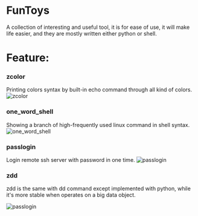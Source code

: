 # FunToys
A collection of interesting and useful tool, it is for ease of use, it will make life easier, and they are mostly written either python or shell.

# Feature:
### zcolor
Printing colors syntax by built-in echo command through all kind of colors.
![zcolor](https://github.com/TheBeeMan/FunToys/blob/master/images/zcolor.png?raw=true)

### one_word_shell
Showing a branch of high-frequently used linux command in shell syntax.
![one_word_shell](https://github.com/TheBeeMan/FunToys/blob/master/images/one_word_shell.png?raw=true)

### passlogin
Login remote ssh server with password in one time.
![passlogin](https://github.com/TheBeeMan/FunToys/blob/master/images/passlogin.png?raw=true)

### zdd
zdd is the same with dd command except implemented with python, while it's more stable when operates on a big data object.

![passlogin](https://github.com/TheBeeMan/FunToys/blob/master/images/zdd.png?raw=true)
